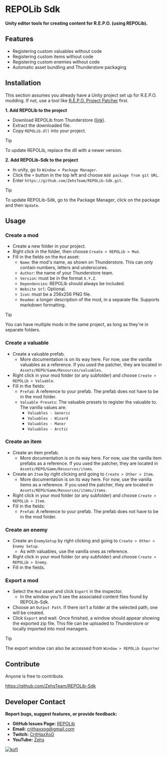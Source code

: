 # REPOLib Sdk

**Unity editor tools for creating content for R.E.P.O. (using REPOLib).**

## Features

- Registering custom valuables without code
- Registering custom items without code
- Registering custom enemies without code
- Automatic asset bundling and Thunderstore packaging

## Installation

This section assumes you already have a Unity project set up for R.E.P.O. modding.
If not, use a tool like [R.E.P.O. Project Patcher](https://github.com/Kesomannen/unity-repo-project-patcher) first.

**1. Add REPOLib to the project**

- Download REPOLib from Thunderstore ([link](https://thunderstore.io/c/repo/p/Zehs/REPOLib/)).
- Extract the downloaded file.
- Copy `REPOLib.dll` into your project.

> [!TIP]
> To update REPOLib, replace the dll with a newer version.

**2. Add REPOLib-Sdk to the project**

- In unity, go to `Window > Package Manager`.
- Click the `+` button in the top left and choose `Add package from git URL`.
- Enter `https://github.com/ZehsTeam/REPOLib-Sdk.git`.

> [!TIP]
> To update REPOLib-Sdk, go to the Package Manager, click on the package and then `Update`.

## Usage

### Create a mod

- Create a new folder in your project.
- Right click in the folder, then choose `Create > REPOLib > Mod`.
- Fill in the fields on the `Mod` asset:
  - `Name`: the mod's name, as shown on Thunderstore. This can only contain numbers, letters and underscores.
  - `Author`: the name of your Thunderstore team.
  - `Version`: must be in the format `X.Y.Z`.
  - `Dependencies`: REPOLib should always be included.
  - `Website Url`: Optional.
  - `Icon`: must be a 256x256 PNG file.
  - `Readme`: a longer description of the mod, in a separate file. Supports markdown formatting.

> [!TIP]
> You can have multiple mods in the same project, as long as they're in separate folders.

### Create a valuable

- Create a valuable prefab.
  - More documentation is on its way here. For now, use the vanilla valuables as a reference. If you used the patcher, they are located in `Assets/REPO/Game/Resources/valuables`.
- Right click in your mod folder (or any subfolder) and choose `Create > REPOLib > Valuable`.
- Fill in the fields:
  - `Prefab`: A reference to your prefab. The prefab does not have to be in the mod folder.
  - `Valuable Presets`: The valuable presets to register the valuable to. The vanilla values are:
    - `Valuables - Generic`
    - `Valuables - Wizard`
    - `Valuables - Manor`
    - `Valuables - Arctic`

### Create an item
- Create an item prefab.
  - More documentation is on its way here. For now, use the vanilla item prefabs as a reference. If you used the patcher, they are located in `Assets/REPO/Game/Resources/items`.
- Create an `Item` by right clicking and going to `Create > Other > Item`.
  - More documentation is on its way here. For now, use the vanilla items as a reference. If you used the patcher, they are located in `Assets/REPO/Game/Resources/items/items`.
- Right click in your mod folder (or any subfolder) and choose `Create > REPOLib > Item`.
- Fill in the fields:
  - `Prefab`: A reference to your prefab. The prefab does not have to be in the mod folder.

### Create an enemy

- Create an `EnemySetup` by right clicking and going to `Create > Other > Enemy Setup`.
  - As with valuables, use the vanilla ones as reference.
- Right click in your mod folder (or any subfolder) and choose `Create > REPOLib > Enemy`.
- Fill in the fields.

### Export a mod

- Select the `Mod` asset and click `Export` in the inspector.
  - In the window you'll see the associated content files found by REPOLib-Sdk.
- Choose an `Output Path`. If there isn't a folder at the selected path, one will be created.
- Click `Export` and wait. Once finished, a window should appear showing the exported zip file. This file can be uploaded to Thunderstore or locally imported into mod managers.

> [!TIP]
> The export window can also be accessed from `Window > REPOLib Exporter`

## Contribute

Anyone is free to contribute.

https://github.com/ZehsTeam/REPOLib-Sdk

## Developer Contact
**Report bugs, suggest features, or provide feedback:**
- **GitHub Issues Page:** [REPOLib](https://github.com/ZehsTeam/REPOLib/issues)
- **Email:** crithaxxog@gmail.com
- **Twitch:** [CritHaxXoG](https://www.twitch.tv/crithaxxog)
- **YouTube:** [Zehs](https://www.youtube.com/channel/UCb4VEkc-_im0h8DKXlwmIAA)

[![kofi](https://i.imgur.com/jzwECeF.png)](https://ko-fi.com/zehsteam)

